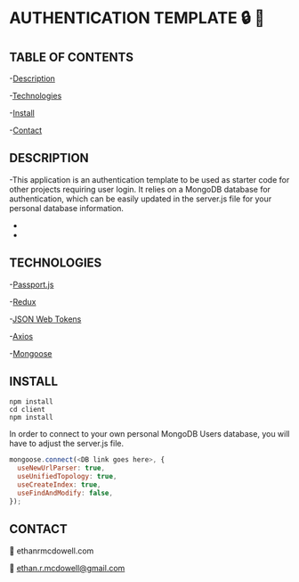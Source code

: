 # AUTHENTICATION TEMPLATE :lock: :key:

## TABLE OF CONTENTS

-[Description](#Description)

-[Technologies](#Technologies)

-[Install](#Install)

-[Contact](#Contact)

## DESCRIPTION

-This application is an authentication template to be used as starter code for other projects requiring user login. It relies on a MongoDB database for authentication, which can be easily updated in the server.js file for your personal database information.

-

-

## TECHNOLOGIES

-[Passport.js](http://www.passportjs.org/)

-[Redux](https://redux.js.org/)

-[JSON Web Tokens](https://jwt.io/)

-[Axios](https://www.npmjs.com/package/axios)

-[Mongoose](https://mongoosejs.com/)


## INSTALL

```
npm install
cd client
npm install
```

In order to connect to your own personal MongoDB Users database, you will have to adjust the server.js file.

```javascript
mongoose.connect(<DB link goes here>, {
  useNewUrlParser: true,
  useUnifiedTopology: true,
  useCreateIndex: true,
  useFindAndModify: false,
});
```

## CONTACT

:link: ethanrmcdowell.com
  
:e-mail: ethan.r.mcdowell@gmail.com
